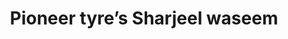 ---
title: "Pioneer tyre’s Sharjeel waseem"
url: /karachi/pioneer-tyres-sharjeel-waseem/
shop: tyres
---